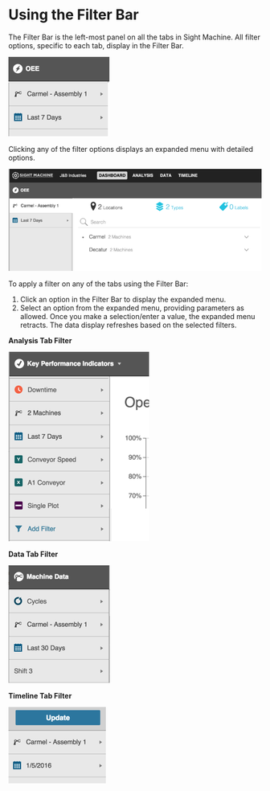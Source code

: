 # Using the Filter Bar
 
 The Filter Bar is the left-most panel on all the tabs in Sight Machine. All filter options, specific to each tab, display in the Filter Bar. 
 
 ![](filterDashboardTabE2.png)
 
Clicking any of the filter options displays an expanded menu with detailed options. 

![](filterDashboardExpandedE2.png)



To apply a filter on any of the tabs using the Filter Bar:
 1. Click an option in the Filter Bar to display the expanded menu.
 2. Select an option from the expanded menu, providing parameters as allowed. Once you make a selection/enter a value, the expanded menu retracts. The data display refreshes based on the selected filters.
 
 
 **Analysis Tab Filter**
 
 ![](filterAnalysisTabE2.png)
 

**Data Tab Filter**

![](filterDataTabE2.png)



**Timeline Tab Filter**

 ![](filterTimelineTabE.png)
